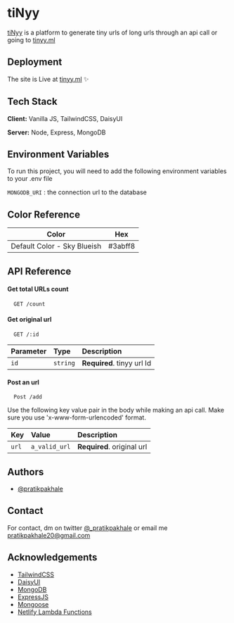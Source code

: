 # tiNyy

[tiNyy](https://tinyy.ml) is a platform to generate tiny urls of long urls through an api call
or going to [tinyy.ml](https://tinyy.ml)

## Deployment

The site is Live at [tinyy.ml](https://tinyy.ml) ✨

## Tech Stack

**Client:** Vanilla JS, TailwindCSS, DaisyUI

**Server:** Node, Express, MongoDB

## Environment Variables

To run this project, you will need to add the following environment variables to your .env file

`MONGODB_URI` : the connection url to the database

## Color Reference

| Color                       | Hex     |
| --------------------------- | ------- |
| Default Color - Sky Blueish | #3abff8 |

## API Reference

#### Get total URLs count

```
  GET /count
```

#### Get original url

```
  GET /:id
```

| Parameter | Type     | Description                |
| :-------- | :------- | :------------------------- |
| `id`      | `string` | **Required**. tinyy url Id |

#### Post an url

```
  Post /add
```

Use the following key value pair in the body while making an api call.
Make sure you use 'x-www-form-urlencoded' format.

| Key   | Value         | Description                |
| :---- | :------------ | :------------------------- |
| `url` | `a_valid_url` | **Required**. original url |

## Authors

- [@pratikpakhale](https://www.github.com/pratikpakhale)

## Contact

For contact, dm on twitter [@\_pratikpakhale](https://twitter.com/_pratikpakhale) or email me pratikpakhale20@gmail.com

## Acknowledgements

- [TailwindCSS](https://tailwindcss.com/)
- [DaisyUI](https://daisyui.com/)
- [MongoDB](https://www.mongodb.com/)
- [ExpressJS](https://expressjs.com/)
- [Mongoose](https://mongoosejs.com/docs/api.html)
- [Netlify Lambda Functions](https://www.netlify.com/products/functions/)
